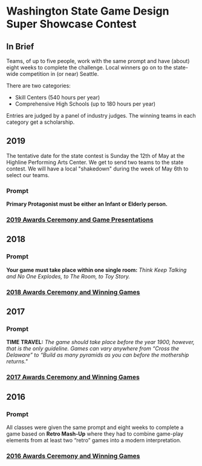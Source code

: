 ---
---

# Washington State Game Design Super Showcase Contest

## In Brief

Teams, of up to five people, work with the same prompt and have (about) eight weeks to complete the challenge. Local winners go on to the state-wide competition in (or near) Seattle.

There are two categories:
* Skill Centers (540 hours per year)
* Comprehensive High Schools (up to 180 hours per year)

Entries are judged by a panel of industry judges. The winning teams in each category get a scholarship.

## 2019

The tentative date for the state contest is Sunday the 12th of May at the Highline Performing Arts Center. We get to send two teams to the state contest. We will have a local "shakedown" during the week of May 6th to select our teams.

### Prompt

**Primary Protagonist must be either an Infant or Elderly person.**

### [2019 Awards Ceremony and Game Presentations][2019]

## 2018

### Prompt

**Your game must take place within one single room:** _Think Keep Talking and No One Explodes, to The Room, to Toy Story._

### [2018 Awards Ceremony and Winning Games][2018]

## 2017

### Prompt

**TIME TRAVEL:** _The game should take place before the year 1900, however, that is the only guideline. Games can vary anywhere from “Cross the Delaware” to “Build as many pyramids as you can before the mothership returns."_

### [2017 Awards Ceremony and Winning Games][2017]

## 2016

### Prompt

All classes were given the same prompt and eight weeks to complete a game based on **Retro Mash-Up** where they had to combine game-play elements from at least two “retro” games into a modern interpretation.

### [2016 Awards Ceremony and Winning Games][2016]

[2016]: http://capitalcomtech.info/2016/05/23/2016-state-game-design-contest/
[2017]: http://capitalcomtech.info/2017/05/22/2017-state-game-design-super-showcase-contest/
[2018]: http://capitalcomtech.info/2018/05/21/2018-state-game-design-super-showcase-contest/
[2019]: http://capitalcomtech.info/2019/05/13/2019-state-game-design-super-showcase-contest/




